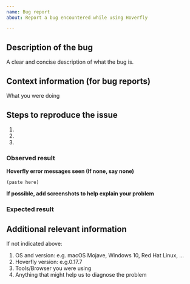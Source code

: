 ```yaml
---
name: Bug report
about: Report a bug encountered while using Hoverfly

---
```


<!--
Welcome to the Hoverfly issue tracker! Before creating an issue, please note:

1. This tracker should only be used to report bugs
    - For questions and general support, use https://gitter.im/SpectoLabs/hoverfly
2. Use the search function before creating a new issue. Duplicates will be closed and directed to
   the original discussion.
3. When making a bug report, make sure you provide all required information. The easier it is for
   maintainers to reproduce, the faster it'll be fixed.
-->

## Description of the bug
A clear and concise description of what the bug is.

## Context information (for bug reports)
What you were doing

## Steps to reproduce the issue

1.
2.
3.

### Observed result
**Hoverfly error messages seen (If none, say none)**
```
(paste here)
```
**If possible, add screenshots to help explain your problem**

### Expected result



## Additional relevant information
If not indicated above:
1. OS and version: e.g. macOS Mojave, Windows 10, Red Hat Linux, ...
2. Hoverfly version: e.g.0.17.7
3. Tools/Browser you were using
4. Anything that might help us to diagnose the problem
